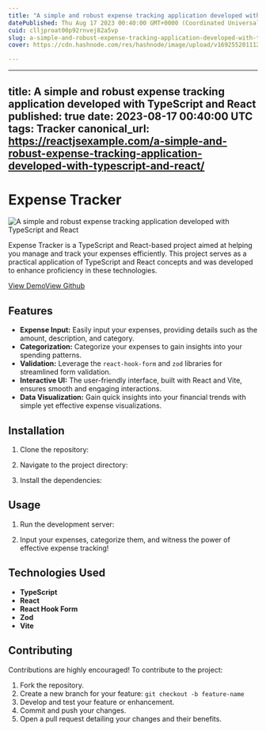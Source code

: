 ```yaml
---
title: "A simple and robust expense tracking application developed with TypeScript and React"
datePublished: Thu Aug 17 2023 00:40:00 GMT+0000 (Coordinated Universal Time)
cuid: clljproat00p92rnvej82a5vp
slug: a-simple-and-robust-expense-tracking-application-developed-with-typescript-and-react-1
cover: https://cdn.hashnode.com/res/hashnode/image/upload/v1692552011126/23f3c1d3-5440-4569-97ef-5c071fc5168c.jpeg

---
```


---
title: A simple and robust expense tracking application developed with TypeScript and React
published: true
date: 2023-08-17 00:40:00 UTC
tags: Tracker
canonical_url: https://reactjsexample.com/a-simple-and-robust-expense-tracking-application-developed-with-typescript-and-react/
---

# Expense Tracker
 ![A simple and robust expense tracking application developed with TypeScript and React](https://cdn.hashnode.com/res/hashnode/image/upload/v1692552011126/23f3c1d3-5440-4569-97ef-5c071fc5168c.jpeg)

Expense Tracker is a TypeScript and React-based project aimed at helping you manage and track your expenses efficiently. This project serves as a practical application of TypeScript and React concepts and was developed to enhance proficiency in these technologies.

[View Demo](https://expense-tracker-scynes.vercel.app/)[View Github](https://github.com/Scynes/expense-tracker?ref=reactjsexample.com)

## Features

- **Expense Input:** Easily input your expenses, providing details such as the amount, description, and category.
- **Categorization:** Categorize your expenses to gain insights into your spending patterns.
- **Validation:** Leverage the `react-hook-form` and `zod` libraries for streamlined form validation.
- **Interactive UI:** The user-friendly interface, built with React and Vite, ensures smooth and engaging interactions.
- **Data Visualization:** Gain quick insights into your financial trends with simple yet effective expense visualizations.

## Installation

1. Clone the repository:

2. Navigate to the project directory:

3. Install the dependencies:

## Usage

1. Run the development server:

2. Input your expenses, categorize them, and witness the power of effective expense tracking!

## Technologies Used

- **TypeScript**
- **React**
- **React Hook Form**
- **Zod**
- **Vite**

## Contributing

Contributions are highly encouraged! To contribute to the project:

1. Fork the repository.
2. Create a new branch for your feature: `git checkout -b feature-name`
3. Develop and test your feature or enhancement.
4. Commit and push your changes.
5. Open a pull request detailing your changes and their benefits.